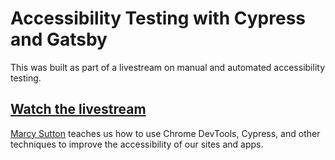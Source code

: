 # Accessibility Testing with Cypress and Gatsby

This was built as part of a livestream on manual and automated accessibility testing.

## [Watch the livestream](https://www.youtube.com/watch?v=IADSsClWVtA&list=PLz8Iz-Fnk_eTpvd49Sa77NiF8Uqq5Iykx&index=2&t=0s)

[Marcy Sutton](https://github.com/marcysutton) teaches us how to use Chrome DevTools, Cypress, and other techniques to improve the accessibility of our sites and apps.
